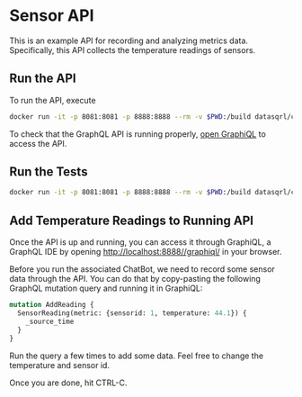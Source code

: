 # Sensor API

This is an example API for recording and analyzing metrics data.
Specifically, this API collects the temperature readings of sensors.

## Run the API

To run the API, execute

```bash
docker run -it -p 8081:8081 -p 8888:8888 --rm -v $PWD:/build datasqrl/cmd:latest run sensors.sqrl
```

To check that the GraphQL API is running properly, [open GraphiQL](http://localhost:8888/graphiql/) to access the API.

## Run the Tests

```bash
docker run -it -p 8081:8081 -p 8888:8888 --rm -v $PWD:/build datasqrl/cmd:latest test sensors.sqrl
```

## Add Temperature Readings to Running API

Once the API is up and running, you can access it through GraphiQL, a GraphQL IDE by opening
[http://localhost:8888//graphiql/](http://localhost:8888//graphiql/) in your browser.

Before you run the associated ChatBot, we need to record some sensor data through the API.
You can do that by copy-pasting the following GraphQL mutation query and running it in GraphiQL:
```graphql
mutation AddReading {
  SensorReading(metric: {sensorid: 1, temperature: 44.1}) {
    _source_time
  }
}
```

Run the query a few times to add some data. Feel free to change the temperature and sensor id.

Once you are done, hit CTRL-C.